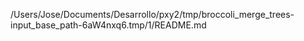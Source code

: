 /Users/Jose/Documents/Desarrollo/pxy2/tmp/broccoli_merge_trees-input_base_path-6aW4nxq6.tmp/1/README.md